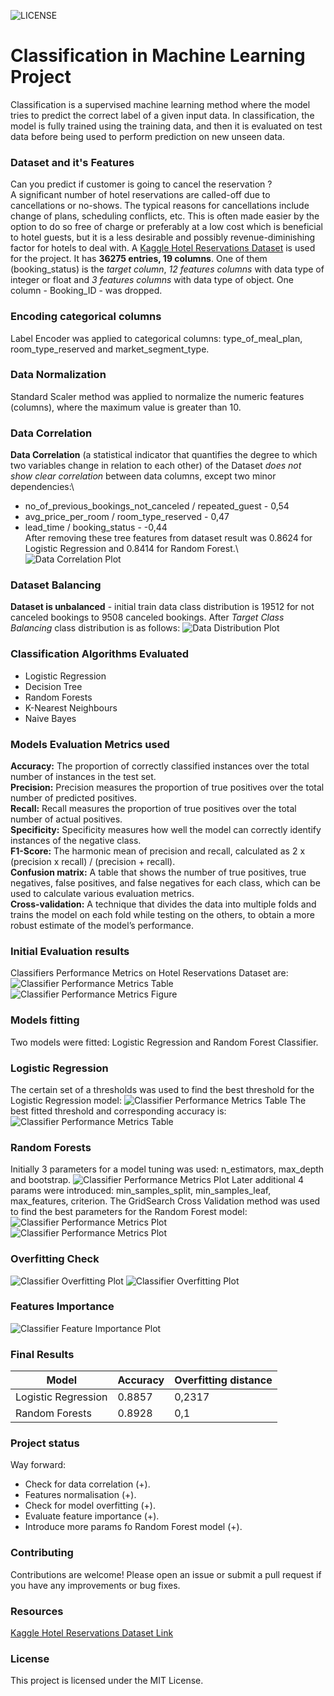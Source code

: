 ![LICENSE](https://img.shields.io/badge/license-MIT-blue.svg)
# Classification in Machine Learning Project
Classification is a supervised machine learning method where the model tries to predict the 
correct label of a given input data. In classification, the model is fully trained using 
the training data, and then it is evaluated on test data before being used to perform 
prediction on new unseen data.
### Dataset and it's Features
Can you predict if customer is going to cancel the reservation ?\
A significant number of hotel reservations are called-off due to cancellations or no-shows. The typical reasons 
for cancellations include change of plans, scheduling conflicts, etc. This is often made easier by the option 
to do so free of charge or preferably at a low cost which is beneficial to hotel guests, but it is a less desirable 
and possibly revenue-diminishing factor for hotels to deal with. A [Kaggle Hotel Reservations Dataset](https://www.kaggle.com/datasets/ahsan81/hotel-reservations-classification-dataset) 
is used for the project. It has **36275 entries, 19 columns**. One of them (booking_status) is the _target column_, 
_12 features columns_ with data type of integer or float and _3 features columns_ with data type of object. One 
column - Booking_ID - was dropped.
### Encoding categorical columns
Label Encoder was applied to categorical columns: type_of_meal_plan, room_type_reserved and market_segment_type.
### Data Normalization
Standard Scaler method was applied to normalize the numeric features (columns), where the maximum value is greater 
than 10.
### Data Correlation
**Data Correlation** (a statistical indicator that quantifies the degree to which two variables change in relation to each 
other) of the Dataset *does not show clear correlation* between data columns, except two minor dependencies:\
- no_of_previous_bookings_not_canceled / repeated_guest - 0,54
- avg_price_per_room / room_type_reserved - 0,47
- lead_time / booking_status - -0,44\
After removing these tree features from dataset result was 0.8624 for Logistic Regression and 0.8414 for Random Forest.\ 
![Data Correlation Plot](./img/Figure_data_correlation.png)
### Dataset Balancing
**Dataset is unbalanced** - initial train data class distribution is 19512 for not canceled bookings to 9508 
canceled bookings.
After *Target Class Balancing* class distribution is as follows:
![Data Distribution Plot](./img/Screen_target_balace.png)
### Classification Algorithms Evaluated
- Logistic Regression
- Decision Tree
- Random Forests
- K-Nearest Neighbours
- Naive Bayes
### Models Evaluation Metrics used
**Accuracy:** The proportion of correctly classified instances over the total number 
of instances in the test set.\
**Precision:** Precision measures the proportion of true positives over the total number of predicted positives.\
**Recall:** Recall measures the proportion of true positives over the total number of actual positives.\
**Specificity:** Specificity measures how well the model can correctly identify instances of the negative class.\
**F1-Score:** The harmonic mean of precision and recall, calculated as 2 x (precision x recall) / (precision + 
recall).\
**Confusion matrix:** A table that shows the number of true positives, true negatives, false positives, 
and false negatives for each class, which can be used to calculate various evaluation metrics.\
**Cross-validation:** A technique that divides the data into multiple folds and trains the model on each fold 
while testing on the others, to obtain a more robust estimate of the model’s performance.
### Initial Evaluation results
Classifiers Performance Metrics on Hotel Reservations Dataset are:
![Classifier Performance Metrics Table](./img/Screen_accuracy_all.png)
![Classifier Performance Metrics Figure](./img/Figure_performance_all.png)
### Models fitting
Two models were fitted: Logistic Regression and Random Forest Classifier.
### Logistic Regression
The certain set of a thresholds was used to find the best threshold for the Logistic Regression model:
![Classifier Performance Metrics Table](./img/Figure_logistic.png)
The best fitted threshold and corresponding accuracy is:
![Classifier Performance Metrics Table](./img/Table_logistic.png)
### Random Forests
Initially 3 parameters for a model tuning was used: n_estimators, max_depth and bootstrap. 
![Classifier Performance Metrics Plot](./img/Figure_random_forest.png)
Later additional 4 params were introduced: min_samples_split, min_samples_leaf, max_features, criterion.
The GridSearch Cross Validation method was used to find the best parameters for the Random Forest model:
![Classifier Performance Metrics Plot](./img/Screen_rf_best_params.png)
![Classifier Performance Metrics Plot](./img/Screen_rf_Accuracy_7.png)
### Overfitting Check
![Classifier Overfitting Plot](./img/Figure_lr_overfitting.png)
![Classifier Overfitting Plot](./img/Figure_rf_overfitting.png)
### Features Importance
![Classifier Feature Importance Plot](./img/Figure_features_importance.png)
### Final Results
| Model               | Accuracy          | Overfitting distance |
|---------------------|-------------------|----------------------|
| Logistic Regression | 0.8857            | 0,2317               |
| Random Forests      | 0.8928            | 0,1                  |
### Project status
Way forward:
- Check for data correlation (+).
- Features normalisation (+).
- Check for model overfitting (+).
- Evaluate feature importance (+).
- Introduce more params fo Random Forest model (+).
### Contributing
Contributions are welcome! Please open an issue or submit a pull request if you have any improvements or bug fixes.
### Resources
[Kaggle Hotel Reservations Dataset Link](https://www.kaggle.com/datasets/ahsan81/hotel-reservations-classification-dataset)
### License
This project is licensed under the MIT License.
